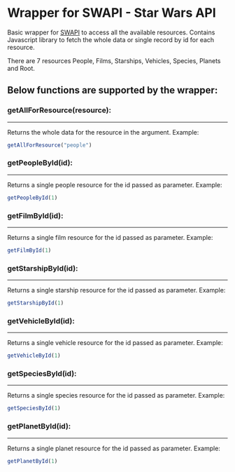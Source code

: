 # Wrapper for SWAPI - Star Wars API

Basic wrapper for [SWAPI](https://swapi.co/) to access all the available resources.
Contains Javascript library to fetch the whole data or single record by id for each resource.

There are 7 resources People, Films, Starships, Vehicles, Species, Planets and Root.

## Below functions are supported by the wrapper:
### getAllForResource(resource):
---
Returns the whole data for the resource in the argument.
Example:
```javascript
getAllForResource("people")
``` 

### getPeopleById(id): 
---
Returns a single people resource for the id passed as parameter.
Example:
```javascript
getPeopleById(1)
``` 

### getFilmById(id):
---
Returns a single film resource for the id passed as parameter.
Example:
```javascript
getFilmById(1)
``` 

### getStarshipById(id):
---
Returns a single starship resource for the id passed as parameter.
Example:
```javascript
getStarshipById(1)
```

### getVehicleById(id):
---
Returns a single vehicle resource for the id passed as parameter.
Example:
```javascript
getVehicleById(1)
```

### getSpeciesById(id):
---
Returns a single species resource for the id passed as parameter.
Example:
```javascript
getSpeciesById(1)
```

### getPlanetById(id):
---
Returns a single planet resource for the id passed as parameter.
Example:
```javascript
getPlanetById(1)
```